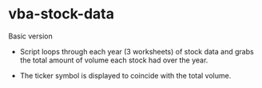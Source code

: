 # vba-stock-data

Basic version

* Script loops through each year (3 worksheets) of stock data and grabs the total amount of volume each stock had over the year.

* The ticker symbol is displayed to coincide with the total volume.
